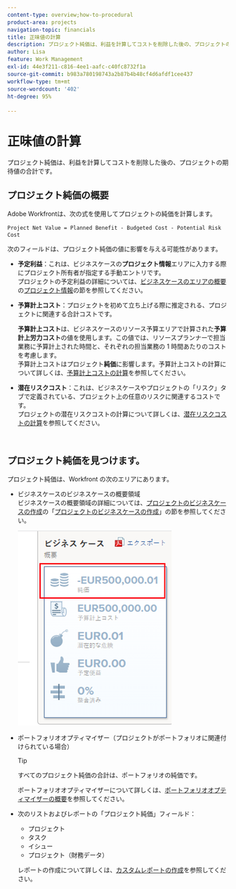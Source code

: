 ```yaml
---
content-type: overview;how-to-procedural
product-area: projects
navigation-topic: financials
title: 正味値の計算
description: プロジェクト純価は、利益を計算してコストを削除した後の、プロジェクトの期待値の合計です。
author: Lisa
feature: Work Management
exl-id: 44e3f211-c816-4ee1-aafc-c40fc8732f1a
source-git-commit: b983a780198743a2b87b4b48cf4d6afdf1cee437
workflow-type: tm+mt
source-wordcount: '402'
ht-degree: 95%

---
```


# 正味値の計算

プロジェクト純価は、利益を計算してコストを削除した後の、プロジェクトの期待値の合計です。

## プロジェクト純価の概要

Adobe Workfrontは、次の式を使用してプロジェクトの純価を計算します。

```
Project Net Value = Planned Benefit - Budgeted Cost - Potential Risk Cost
```

次のフィールドは、プロジェクト純価の値に影響を与える可能性があります。

* **予定利益**：これは、ビジネスケースの&#x200B;**プロジェクト情報**&#x200B;エリアに入力する際にプロジェクト所有者が指定する手動エントリです。\
  プロジェクトの予定利益の詳細については、[ビジネスケースのエリアの概要](../../../manage-work/projects/define-a-business-case/areas-of-business-case.md)の[プロジェクト情報](../../../manage-work/projects/define-a-business-case/areas-of-business-case.md#project-info)の節を参照してください。

* **予算計上コスト**：プロジェクトを初めて立ち上げる際に推定される、プロジェクトに関連する合計コストです。

  **予算計上コスト**&#x200B;は、ビジネスケースのリソース予算エリアで計算された&#x200B;**予算計上労力コスト**&#x200B;の値を使用します。この値では、リソースプランナーで担当業務に予算計上された時間と、それぞれの担当業務の 1 時間あたりのコストを考慮します。\
  予算計上コストはプロジェクト&#x200B;**純価**&#x200B;に影響します。予算計上コストの計算について詳しくは、[予算計上コストの計算](../../../manage-work/projects/project-finances/budgeted-cost.md)を参照してください。

* **潜在リスクコスト**：これは、ビジネスケースやプロジェクトの「リスク」タブで定義されている、プロジェクト上の任意のリスクに関連するコストです。\
  プロジェクトの潜在リスクコストの計算について詳しくは、[潜在リスクコストの計算](../../../manage-work/projects/project-finances/potential-risk-cost.md)を参照してください。

   

## プロジェクト純価を見つけます。

プロジェクト純価は、Workfront の次のエリアにあります。

* ビジネスケースのビジネスケースの概要領域 \
  ビジネスケースの概要領域の詳細については、[プロジェクトのビジネスケースの作成](../../../manage-work/projects/define-a-business-case/create-business-case.md)の「[プロジェクトのビジネスケースの作成](../../../manage-work/projects/define-a-business-case/create-business-case.md)」の節を参照してください。

  ![&#x200B; ビジネスケースの純価 &#x200B;](assets/net-value-on-business-case-summary-highlighted-350x444.png)

* ポートフォリオオプティマイザー（プロジェクトがポートフォリオに関連付けられている場合）

  >[!TIP]
  >
  >すべてのプロジェクト純価の合計は、ポートフォリオの純価です。

  ポートフォリオオプティマイザーについて詳しくは、[ポートフォリオオプティマイザーの概要](../../../manage-work/portfolios/portfolio-optimizer/portfolio-optimizer-overview.md)を参照してください。

* 次のリストおよびレポートの「プロジェクト純価」フィールド：

   * プロジェクト
   * タスク
   * イシュー
   * プロジェクト（財務データ）

  レポートの作成について詳しくは、[カスタムレポートの作成](../../../reports-and-dashboards/reports/creating-and-managing-reports/create-custom-report.md)を参照してください。
